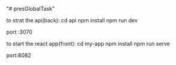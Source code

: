 "# presGlobalTask" 

to strat the api(back):
cd api
npm install
npm run dev

port :3070

to start the react app(front):
cd my-app
npm install
npm run serve

port:8082

